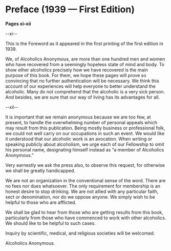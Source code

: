 # Preface (1939 — First Edition)
**Pages xi–xii**

--xi--

This is the Foreword as it appeared in the first printing of the first edition in 1939.

We, of Alcoholics Anonymous, are more than one hundred men and women who have recovered from a seemingly hopeless state of mind and body. To show other alcoholics precisely how we have recovered is the main purpose of this book. For them, we hope these pages will prove so convincing that no further authentication will be necessary. We think this account of our experiences will help everyone to better understand the alcoholic. Many do not comprehend that the alcoholic is a very sick person. And besides, we are sure that our way of living has its advantages for all.

--xii--

It is important that we remain anonymous because we are too few, at present, to handle the overwhelming number of personal appeals which may result from this publication. Being mostly business or professional folk, we could not well carry on our occupations in such an event. We would like it understood that our alcoholic work is an avocation. When writing or speaking publicly about alcoholism, we urge each of our Fellowship to omit his personal name, designating himself instead as “a member of Alcoholics Anonymous.”

Very earnestly we ask the press also, to observe this request, for otherwise we shall be greatly handicapped.

We are not an organization in the conventional sense of the word. There are no fees nor dues whatsoever. The only requirement for membership is an honest desire to stop drinking. We are not allied with any particular faith, sect or denomination, nor do we oppose anyone. We simply wish to be helpful to those who are afflicted.

We shall be glad to hear from those who are getting results from this book, particularly from those who have commenced to work with other alcoholics. We should like to be helpful to such cases.

Inquiry by scientific, medical, and religious societies will be welcomed.

Alcoholics Anonymous.

